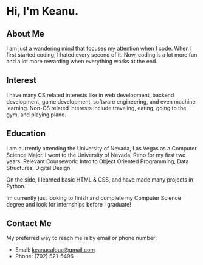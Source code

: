 # Hi, I'm Keanu.

## About Me
I am just a wandering mind that focuses my attention when I code. When I first started coding, I hated every second of it. 
Now, coding is a lot more fun and a lot more rewarding when everything works at the end. 

## Interest
I have many CS related interests like in web development, backend development, game development, software engineering, and even machine learning.
Non-CS related interests include traveling, eating, going to the gym, and playing piano.

## Education
I am currently attending the University of Nevada, Las Vegas as a Computer Science Major. I went to the University of Nevada, Reno for my first two years.
Relevant Coursework: Intro to Object Oriented Programming, Data Structures, Digital Design

On the side, I learned basic HTML & CSS, and have made many projects in Python.

Im currently just looking to finish and complete my Computer Science degree and look for internships before I graduate!

## Contact Me
My preferred way to reach me is by email or phone number:
- Email: keanucaloua@gmail.com
- Phone: (702) 521-5496
